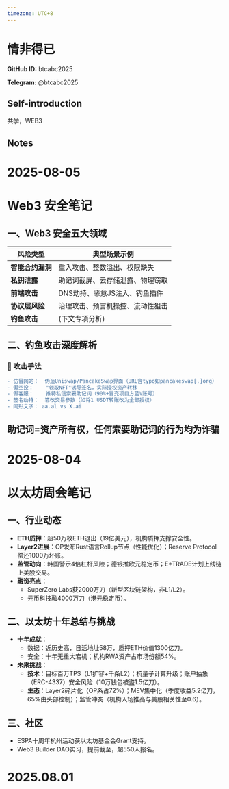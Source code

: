 ```yaml
---
timezone: UTC+8
---
```


# 情非得已

**GitHub ID:** btcabc2025

**Telegram:** @btcabc2025

## Self-introduction

共学，WEB3

## Notes

<!-- Content_START -->
# 2025-08-05

# Web3 安全笔记
## 一、Web3 安全五大领域
| 风险类型         | 典型场景示例                     |
|------------------|----------------------------------|
| **智能合约漏洞** | 重入攻击、整数溢出、权限缺失     |
| **私钥泄露**     | 助记词截屏、云存储泄露、物理窃取 |
| **前端攻击**     | DNS劫持、恶意JS注入、钓鱼插件    |
| **协议层风险**   | 治理攻击、预言机操控、流动性狙击 |
| **钓鱼攻击**     | (下文专项分析)                   |

## 二、钓鱼攻击深度解析
### 🎣 攻击手法
```diff
- 仿冒网站：  伪造Uniswap/PancakeSwap界面（URL含typo如pancakeswap[.]org）
- 假空投：    "领取NFT"诱导签名，实际授权资产转移
- 假客服：    推特私信索要助记词（90%+冒充项目方蓝V账号）
- 签名劫持：  篡改交易参数（如将1 USDT转账改为全部授权）
- 同形文字： aa.al vs X.ai 
```
## 助记词=资产所有权，任何索要助记词的行为均为诈骗

# 2025-08-04

# 以太坊周会笔记

## 一、行业动态
- **ETH质押**：超50万枚ETH退出（19亿美元），机构质押支撑安全性。  
- **Layer2进展**：OP发布Rust语言Rollup节点（性能优化）；Reserve Protocol偿还1000万坏账。  
- **监管动向**：韩国警示4倍杠杆风险；德银推欧元稳定币；E*TRADE计划上线链上美股交易。  
- **融资亮点**：  
  - SuperZero Labs获2000万刀（新型区块链架构，非L1/L2）。  
  - 元币科技融4000万刀（港元稳定币）。  

## 二、以太坊十年总结与挑战  
- **十年成就**：  
  - 数据：近历史高，日活地址58万，质押ETH价值1300亿刀。  
  - 安全：十年无重大宕机；机构RWA资产占市场份额54%。  
- **未来挑战**：  
  - **技术**：目标百万TPS（L1扩容+千条L2）；抗量子计算升级；账户抽象（ERC-4337）安全风险（10万钱包被盗1.5亿刀）。  
  - **生态**：Layer2碎片化（OP系占72%）；MEV集中化（季度收益5.2亿刀，65%由头部控制）；监管冲突（机构入场推高与美股相关性至0.6）。  

## 三、社区  
- ESPA十周年杭州活动获以太坊基金会Grant支持。   
- Web3 Builder DAO实习，提前截至，超550人报名。


# 2025.08.01


<!-- Content_END -->
